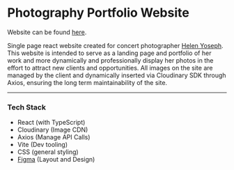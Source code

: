 # **Photography Portfolio Website**
Website can be found [here](https://helenyoseph-portfolio.vercel.app). 

Single page react website created for concert photographer [Helen Yoseph](https://www.instagram.com/helentigest/). This website is intended to serve as a landing page and portfolio of her work and more dynamically and professionally display her photos in the effort to attract new clients and opportunities. All images on the site are managed by the client and dynamically inserted via Cloudinary SDK through Axios, ensuring the long term maintainability of the site. 

---
### **Tech Stack**
- React (with TypeScript)
- Cloudinary (Image CDN)
- Axios (Manage API Calls)
- Vite (Dev tooling)
- CSS (general styling)
- [Figma](https://www.figma.com/design/4kjgB15day1ommDZFWB7pk/Helen-Portfolio?node-id=1-2&t=sVo0j1HciWreRefN-1) (Layout and Design)
